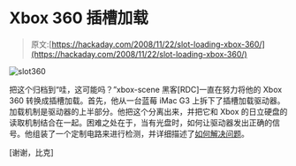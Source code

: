 # Xbox 360 插槽加载

> 原文:[https://hackaday.com/2008/11/22/slot-loading-xbox-360/](https://hackaday.com/2008/11/22/slot-loading-xbox-360/)

![slot360](../Images/5635be56e2d8897ecc7d5d29f1c3fe44.png "slot360")

把这个归档到“哇，这可能吗？”xbox-scene 黑客[RDC]一直在努力将他的 Xbox 360 转换成插槽加载。首先，他从一台蓝莓 iMac G3 上拆下了插槽加载驱动器。加载机制是驱动器的上半部分。他把这个分离出来，并把它和 Xbox 的日立硬盘的读取机制结合在一起。困难之处在于，当有光盘时，如何让驱动器发出正确的信号。他组装了一个定制电路来进行检测，并详细描述了[如何解决问题](http://forums.xbox-scene.com/index.php?s=&showtopic=666828&view=findpost&p=4381052 "Scenyx Entertainment Community (Powered by Invision Power Board)")。

[谢谢，比克]